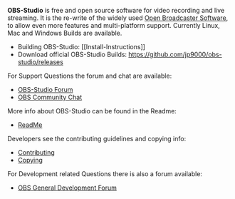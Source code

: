**OBS-Studio** is free and open source software for video recording and live streaming. 
It is the re-write of the widely used [Open Broadcaster Software](https://obsproject.com/), to allow even more features and multi-platform support. Currently Linux, Mac and Windows Builds are available.

* Building OBS-Studio: [[Install-Instructions]]  
* Download official OBS-Studio Builds: https://github.com/jp9000/obs-studio/releases

For Support Questions the forum and chat are available:  
* [OBS-Studio Forum](https://obsproject.com/forum/categories/obs-multiplatform-support.30/)  
* [OBS Community Chat](https://obsproject.com/chat)

More info about OBS-Studio can be found in the Readme:
* [ReadMe](https://github.com/jp9000/obs-studio/blob/master/README)

Developers see the contributing guidelines and copying info:
* [Contributing](https://github.com/jp9000/obs-studio/blob/master/CONTRIBUTING)
* [Copying](https://github.com/jp9000/obs-studio/blob/master/COPYING)

For Development related Questions there is also a forum available:  
* [OBS General Development Forum](https://obsproject.com/forum/list/general-development.21/)